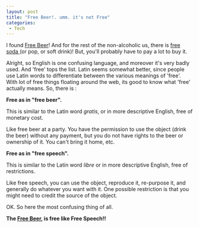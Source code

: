 ```yaml
---
layout: post
title: "Free Beer!. umm. it's not Free"
categories:
 - Tech
---
```


I found [Free Beer][0]! And for the rest of the non-alcoholic us, there is [free soda ][1](or pop, or soft drink)! But, you'll probably have to pay a lot to buy it.

Alright, so English is one confusing language, and moreover it's very badly used. And 'free' tops the list. Latin seems somewhat better, since people use Latin words to differentiate between the various meanings of 'free'. With lot of free things floating around the web, its good to know what 'free' actually means. So, there is :

**Free as in "free beer".**

This is similar to the Latin word _gratis_, or in more descriptive English, free of monetary cost.

Like free beer at a party. You have the permission to use the object (drink the beer) without any payment, but you do not have rights to the beer or ownership of it. You can't bring it home, etc.

**Free as in "free speech".**

This is similar to the Latin word _libre_ or in more descriptive English, free of restrictions.

Like free speech, you can use the object, reproduce it, re-purpose it, and generally do whatever you want with it. One possible restriction is that you might need to credit the source of the object.

OK. So here the most confusing thing of all.

**The [Free Beer][0], is free like Free Speech!!**


[0]: http://en.wikipedia.org/wiki/Vores_Øl
[1]: http://en.wikipedia.org/wiki/OpenCola
